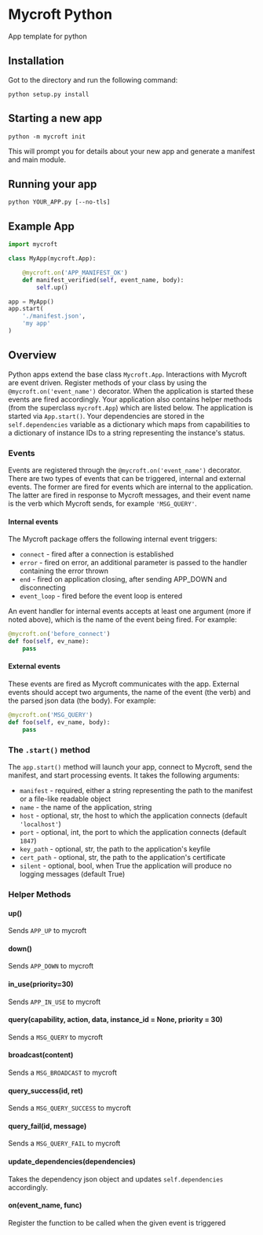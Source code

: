 # Mycroft Python

App template for python

## Installation
Got to the directory and run the following command:
```
python setup.py install
```

## Starting a new app

```
python -m mycroft init
```

This will prompt you for details about your new app and generate a manifest and main module.

## Running your app
```
python YOUR_APP.py [--no-tls]
```

## Example App
```python
import mycroft

class MyApp(mycroft.App):

    @mycroft.on('APP_MANIFEST_OK')
    def manifest_verified(self, event_name, body):
        self.up()

app = MyApp()
app.start(
    './manifest.json',
    'my app'
)
```

## Overview
Python apps extend the base class `Mycroft.App`. Interactions with Mycroft are event driven. Register methods
of your class by using the `@mycroft.on('event_name')` decorator. When the application is started these
events are fired accordingly. Your application also contains helper methods (from the superclass `mycroft.App`)
which are listed below. The application is started via `App.start()`. Your dependencies are stored in the
`self.dependencies` variable as a dictionary which maps from capabilities to a dictionary of instance IDs to a string representing the instance's status.

### Events

Events are registered through the `@mycroft.on('event_name')` decorator. There are two types of events
that can be triggered, internal and external events. The former are fired for events which are
internal to the application. The latter are fired in response to Mycroft messages, and their event name
is the verb which Mycroft sends, for example `'MSG_QUERY'`.

#### Internal events

The Mycroft package offers the following internal event triggers:

* `connect` - fired after a connection is established
* `error` - fired on error, an additional parameter is passed to the handler containing the error thrown
* `end` - fired on application closing, after sending APP_DOWN and disconnecting
* `event_loop` - fired before the event loop is entered

An event handler for internal events accepts at least one argument (more if noted above),
which is the name of the event being fired. For example:

```python
@mycroft.on('before_connect')
def foo(self, ev_name):
    pass
```

#### External events

These events are fired as Mycroft communicates with the app. External events should accept two arguments, the name of the event (the verb) and the parsed json data (the body). For example:

```python
@mycroft.on('MSG_QUERY')
def foo(self, ev_name, body):
    pass
```

### The `.start()` method

The `app.start()` method will launch your app, connect to Mycroft, send the manifest, and start processing events. It takes the following arguments:

* `manifest` - required, either a string representing the path to the manifest or a file-like readable object
* `name` - the name of the application, string
* `host` - optional, str, the host to which the application connects (default `'localhost'`)
* `port` - optional, int, the port to which the application connects (default `1847`)
* `key_path` - optional, str, the path to the application's keyfile
* `cert_path` - optional, str, the path to the application's certificate
* `silent` - optional, bool, when True the application will produce no logging messages (default True)


### Helper Methods

#### up()
Sends `APP_UP` to mycroft

#### down()
Sends `APP_DOWN` to mycroft

#### in_use(priority=30)
Sends `APP_IN_USE` to mycroft

#### query(capability, action, data, instance_id = None, priority = 30)
Sends a `MSG_QUERY` to mycroft

#### broadcast(content)
Sends a `MSG_BROADCAST` to mycroft

#### query_success(id, ret)
Sends a `MSG_QUERY_SUCCESS` to mycroft

#### query_fail(id, message)
Sends a `MSG_QUERY_FAIL` to mycroft

#### update_dependencies(dependencies)
Takes the dependency json object and updates `self.dependencies` accordingly.

#### on(event_name, func)
Register the function to be called when the given event is triggered
